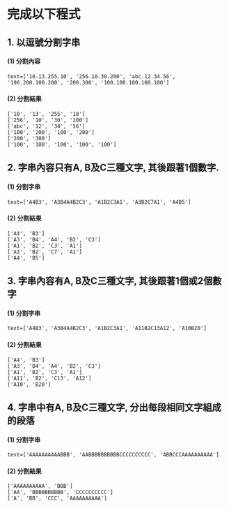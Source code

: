 # 完成以下程式


## 1. 以逗號分割字串

#### (1) 分割內容
```
text=['10.13.255.10', '256.10.30.200', 'abc.12.34.56', '100.200.100.200', '200.300', '100.100.100.100.100']
```

#### (2) 分割結果
```
['10', '13', '255', '10']
['256', '10', '30', '200']
['abc', '12', '34', '56']
['100', '200', '100', '200']
['200', '300']
['100', '100', '100', '100', '100']
```

## 2. 字串內容只有A, B及C三種文字, 其後跟著1個數字.

#### (1) 分割字串
```
text=['A4B3', 'A3B4A4B2C3', 'A1B2C3A1', 'A3B2C7A1', 'A4B5']
```

#### (2) 分割結果
```
['A4', 'B3']
['A3', 'B4', 'A4', 'B2', 'C3']
['A1', 'B2', 'C3', 'A1']
['A3', 'B2', 'C7', 'A1']
['A4', 'B5']
```


## 3. 字串內容有A, B及C三種文字, 其後跟著1個或2個數字

#### (1) 分割字串
```
text=['A4B3', 'A3B4A4B2C3', 'A1B2C3A1', 'A11B2C13A12', 'A10B20']
```

#### (2) 分割結果
```
['A4', 'B3']
['A3', 'B4', 'A4', 'B2', 'C3']
['A1', 'B2', 'C3', 'A1']
['A11', 'B2', 'C13', 'A12']
['A10', 'B20']
```

## 4. 字串中有A, B及C三種文字, 分出每段相同文字組成的段落

#### (1) 分割字串
```
text=['AAAAAAAAAABBB', 'AABBBBBBBBBBCCCCCCCCCC', 'ABBCCCAAAAAAAAAA']
```

#### (2) 分割結果
```
['AAAAAAAAAA', 'BBB']
['AA', 'BBBBBBBBBB', 'CCCCCCCCCC']
['A', 'BB', 'CCC', 'AAAAAAAAAA']
```

